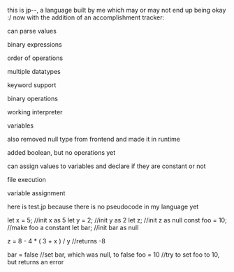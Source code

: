 this is jp--, a language built by me which may or may not end up being okay :/ now with the addition of an accomplishment tracker: 

can parse values

binary expressions

order of operations

multiple datatypes

keyword support

binary operations

working interpreter

variables

also removed null type from frontend and made it in runtime

added boolean, but no operations yet

can assign values to variables and declare if they are constant or not

file execution

variable assignment

here is test.jp because there is no pseudocode in my language yet

let x = 5; //init x as 5
let y = 2; //init y as 2
let z; //init z as null
const foo = 10; //make foo a constant
let bar; //init bar as null

z = 8 - 4 * ( 3 + x ) / y //returns -8

bar = false //set bar, which was null, to false
foo = 10 //try to set foo to 10, but returns an error